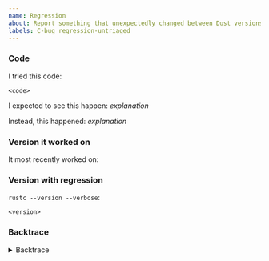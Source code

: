 ```yaml
---
name: Regression
about: Report something that unexpectedly changed between Dust versions.
labels: C-bug regression-untriaged
---
```

<!--
Thank you for filing a regression report! 🐛 A regression is something that changed between versions of Dust but was not supposed to.

Please provide a short summary of the regression, along with any information you feel is relevant to replicate it.
-->

### Code

I tried this code:

```dust
<code>
```

I expected to see this happen: *explanation*

Instead, this happened: *explanation*

### Version it worked on

<!--
Provide the most recent version this worked on, for example:

It most recently worked on: Dust 1.47
-->

It most recently worked on: <!-- version -->

### Version with regression

<!--
Provide the version you are using that has the regression.
-->

`rustc --version --verbose`:
```
<version>
```

<!--
Did the compiler crash? If so, please provide a backtrace.
-->

### Backtrace
<!--
Include a backtrace in the code block by setting `DUST_BACKTRACE=1` in your
environment. E.g. `DUST_BACKTRACE=1 cargo build`.
-->
<details><summary>Backtrace</summary>
<p>

```
<backtrace>
```

</p>
</details>

<!--
If you know when this regression occurred, please add a line like below, replacing `{channel}` with one of stable, beta, or nightly.

@dustbot modify labels: +regression-from-stable-to-{channel} -regression-untriaged
-->
